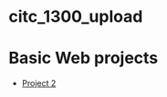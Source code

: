 # citc_1300_upload

<h1>Basic Web projects</h1>

<ul>
    <li><a href="project2/index.html" target="_blank">Project 2</a></li>
</ul>